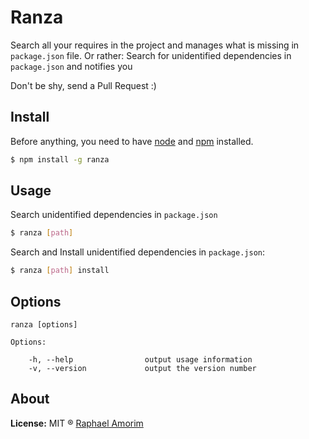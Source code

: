 # Ranza

Search all your requires in the project and manages what is missing in `package.json` file. Or rather: Search for unidentified dependencies in `package.json` and notifies you

Don't be shy, send a Pull Request :)

## Install

Before anything, you need to have [node](http://nodejs.org/) and [npm](https://www.npmjs.org/) installed.

```sh
$ npm install -g ranza
```

## Usage

Search unidentified dependencies in `package.json`

```sh
$ ranza [path]
```

Search and Install unidentified dependencies in `package.json`:

```sh
$ ranza [path] install
```

## Options

    ranza [options]

    Options:

        -h, --help                output usage information
        -v, --version             output the version number


## About

**License:** MIT ® [Raphael Amorim](https://github.com/raphamorim)